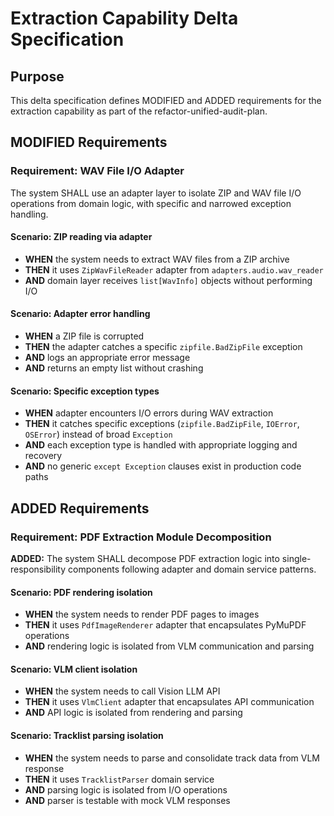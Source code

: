 # Extraction Capability Delta Specification

## Purpose
This delta specification defines MODIFIED and ADDED requirements for the extraction capability as part of the refactor-unified-audit-plan.

## MODIFIED Requirements

### Requirement: WAV File I/O Adapter
The system SHALL use an adapter layer to isolate ZIP and WAV file I/O operations from domain logic, with specific and narrowed exception handling.

#### Scenario: ZIP reading via adapter
- **WHEN** the system needs to extract WAV files from a ZIP archive
- **THEN** it uses `ZipWavFileReader` adapter from `adapters.audio.wav_reader`
- **AND** domain layer receives `list[WavInfo]` objects without performing I/O

#### Scenario: Adapter error handling
- **WHEN** a ZIP file is corrupted
- **THEN** the adapter catches a specific `zipfile.BadZipFile` exception
- **AND** logs an appropriate error message
- **AND** returns an empty list without crashing

#### Scenario: Specific exception types
- **WHEN** adapter encounters I/O errors during WAV extraction
- **THEN** it catches specific exceptions (`zipfile.BadZipFile`, `IOError`, `OSError`) instead of broad `Exception`
- **AND** each exception type is handled with appropriate logging and recovery
- **AND** no generic `except Exception` clauses exist in production code paths

## ADDED Requirements

### Requirement: PDF Extraction Module Decomposition
**ADDED:** The system SHALL decompose PDF extraction logic into single-responsibility components following adapter and domain service patterns.

#### Scenario: PDF rendering isolation
- **WHEN** the system needs to render PDF pages to images
- **THEN** it uses `PdfImageRenderer` adapter that encapsulates PyMuPDF operations
- **AND** rendering logic is isolated from VLM communication and parsing

#### Scenario: VLM client isolation
- **WHEN** the system needs to call Vision LLM API
- **THEN** it uses `VlmClient` adapter that encapsulates API communication
- **AND** API logic is isolated from rendering and parsing

#### Scenario: Tracklist parsing isolation
- **WHEN** the system needs to parse and consolidate track data from VLM response
- **THEN** it uses `TracklistParser` domain service
- **AND** parsing logic is isolated from I/O operations
- **AND** parser is testable with mock VLM responses